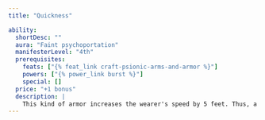 ```yaml
---
title: "Quickness"

ability:
  shortDesc: ""
  aura: "Faint psychoportation"
  manifesterLevel: "4th"
  prerequisites:
    feats: ["{% feat_link craft-psionic-arms-and-armor %}"]
    powers: ["{% power_link burst %}"]
    special: []
  price: "+1 bonus"
  description: |
    This kind of armor increases the wearer's speed by 5 feet. Thus, a character whose normal speed in armor is 20 feet moves 25 feet in _armor of quickness._
---
```

